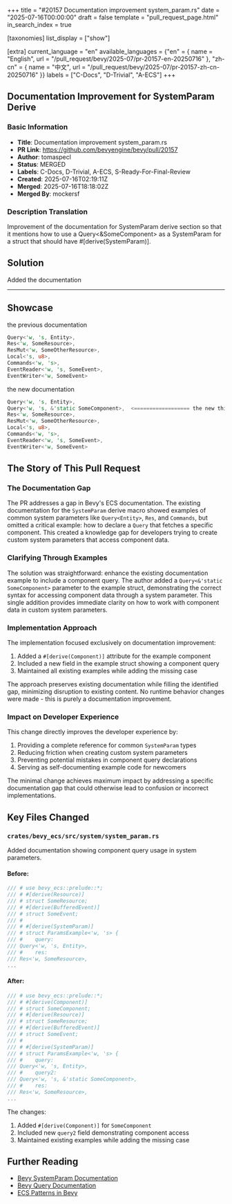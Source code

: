 +++
title = "#20157 Documentation improvement system_param.rs"
date = "2025-07-16T00:00:00"
draft = false
template = "pull_request_page.html"
in_search_index = true

[taxonomies]
list_display = ["show"]

[extra]
current_language = "en"
available_languages = {"en" = { name = "English", url = "/pull_request/bevy/2025-07/pr-20157-en-20250716" }, "zh-cn" = { name = "中文", url = "/pull_request/bevy/2025-07/pr-20157-zh-cn-20250716" }}
labels = ["C-Docs", "D-Trivial", "A-ECS"]
+++

## Documentation Improvement for SystemParam Derive

### Basic Information
- **Title**: Documentation improvement system_param.rs
- **PR Link**: https://github.com/bevyengine/bevy/pull/20157
- **Author**: tomaspecl
- **Status**: MERGED
- **Labels**: C-Docs, D-Trivial, A-ECS, S-Ready-For-Final-Review
- **Created**: 2025-07-16T02:19:11Z
- **Merged**: 2025-07-16T18:18:02Z
- **Merged By**: mockersf

### Description Translation
Improvement of the documentation for SystemParam derive section so that it mentions how to use a Query<&SomeComponent> as a SystemParam for a struct that should have #[derive(SystemParam)].

## Solution
Added the documentation

---

## Showcase
the previous documentation
```rust
Query<'w, 's, Entity>,
Res<'w, SomeResource>,
ResMut<'w, SomeOtherResource>,
Local<'s, u8>,
Commands<'w, 's>,
EventReader<'w, 's, SomeEvent>,
EventWriter<'w, SomeEvent>
```
the new documentation
```rust
Query<'w, 's, Entity>,
Query<'w, 's, &'static SomeComponent>,  <================== the new thing
Res<'w, SomeResource>,
ResMut<'w, SomeOtherResource>,
Local<'s, u8>,
Commands<'w, 's>,
EventReader<'w, 's, SomeEvent>,
EventWriter<'w, SomeEvent>
```

## The Story of This Pull Request

### The Documentation Gap
The PR addresses a gap in Bevy's ECS documentation. The existing documentation for the `SystemParam` derive macro showed examples of common system parameters like `Query<Entity>`, `Res`, and `Commands`, but omitted a critical example: how to declare a `Query` that fetches a specific component. This created a knowledge gap for developers trying to create custom system parameters that access component data.

### Clarifying Through Examples
The solution was straightforward: enhance the existing documentation example to include a component query. The author added a `Query<&'static SomeComponent>` parameter to the example struct, demonstrating the correct syntax for accessing component data through a system parameter. This single addition provides immediate clarity on how to work with component data in custom system parameters.

### Implementation Approach
The implementation focused exclusively on documentation improvement:
1. Added a `#[derive(Component)]` attribute for the example component
2. Included a new field in the example struct showing a component query
3. Maintained all existing examples while adding the missing case

The approach preserves existing documentation while filling the identified gap, minimizing disruption to existing content. No runtime behavior changes were made - this is purely a documentation improvement.

### Impact on Developer Experience
This change directly improves the developer experience by:
1. Providing a complete reference for common `SystemParam` types
2. Reducing friction when creating custom system parameters
3. Preventing potential mistakes in component query declarations
4. Serving as self-documenting example code for newcomers

The minimal change achieves maximum impact by addressing a specific documentation gap that could otherwise lead to confusion or incorrect implementations.

## Key Files Changed

### `crates/bevy_ecs/src/system/system_param.rs`
Added documentation showing component query usage in system parameters.

#### Before:
```rust
/// # use bevy_ecs::prelude::*;
/// # #[derive(Resource)]
/// # struct SomeResource;
/// # #[derive(BufferedEvent)]
/// # struct SomeEvent;
/// #
/// # #[derive(SystemParam)]
/// # struct ParamsExample<'w, 's> {
/// #    query:
/// Query<'w, 's, Entity>,
/// #    res:
/// Res<'w, SomeResource>,
...
```

#### After:
```rust
/// # use bevy_ecs::prelude::*;
/// # #[derive(Component)]
/// # struct SomeComponent;
/// # #[derive(Resource)]
/// # struct SomeResource;
/// # #[derive(BufferedEvent)]
/// # struct SomeEvent;
/// #
/// # #[derive(SystemParam)]
/// # struct ParamsExample<'w, 's> {
/// #    query:
/// Query<'w, 's, Entity>,
/// #    query2:
/// Query<'w, 's, &'static SomeComponent>,
/// #    res:
/// Res<'w, SomeResource>,
...
```

The changes:
1. Added `#[derive(Component)]` for `SomeComponent`
2. Included new `query2` field demonstrating component access
3. Maintained existing examples while adding the missing case

## Further Reading
- [Bevy SystemParam Documentation](https://docs.rs/bevy_ecs/latest/bevy_ecs/system/trait.SystemParam.html)
- [Bevy Query Documentation](https://docs.rs/bevy_ecs/latest/bevy_ecs/system/struct.Query.html)
- [ECS Patterns in Bevy](https://bevy-cheatbook.github.io/programming/ecs-intro.html)